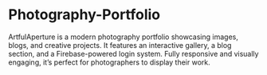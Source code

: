 # Photography-Portfolio
ArtfulAperture is a modern photography portfolio showcasing images, blogs, and creative projects. It features an interactive gallery, a blog section, and a Firebase-powered login system. Fully responsive and visually engaging, it’s perfect for photographers to display their work.
